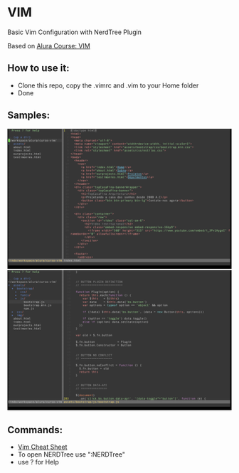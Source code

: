 # VIM
Basic Vim Configuration with NerdTree Plugin

Based on [Alura Course: VIM](https://cursos.alura.com.br/course/vim)

## How to use it:
* Clone this repo, copy the .vimrc and .vim to your Home folder
* Done

## Samples:
![HTML Sample](HTMLSample.png)
![Javascript Sample](jsSample.png)

## Commands:
* [Vim Cheat Sheet](https://vim.rtorr.com/)
* To open NERDTree use ":NERDTree"
* use ? for Help

